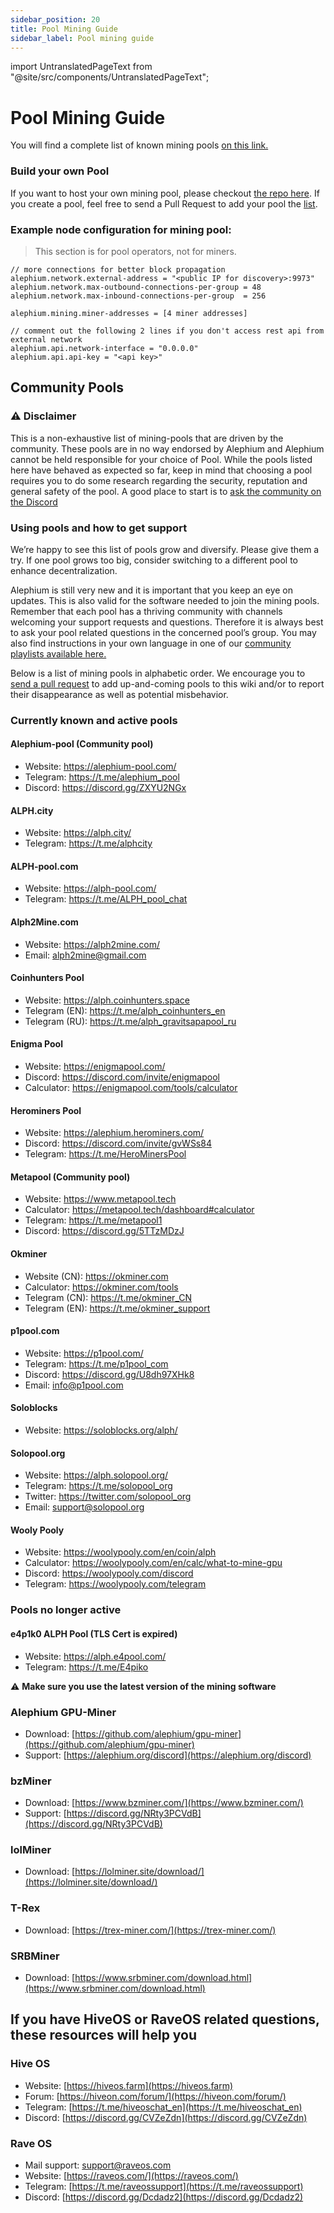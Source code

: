 ```yaml
---
sidebar_position: 20
title: Pool Mining Guide
sidebar_label: Pool mining guide
---
```


import UntranslatedPageText from "@site/src/components/UntranslatedPageText";

<UntranslatedPageText />

# Pool Mining Guide

You will find a complete list of known mining pools [on this link.](#community-pools)

### Build your own Pool

If you want to host your own mining pool, please checkout [the repo here](https://github.com/alephium/mining-pool/). If you create a pool, feel free to send a Pull Request to add your pool the [list](#community-pools).

### Example node configuration for mining pool:

> This section is for pool operators, not for miners.

```
// more connections for better block propagation
alephium.network.external-address = "<public IP for discovery>:9973"
alephium.network.max-outbound-connections-per-group = 48
alephium.network.max-inbound-connections-per-group  = 256

alephium.mining.miner-addresses = [4 miner addresses]

// comment out the following 2 lines if you don't access rest api from external network
alephium.api.network-interface = "0.0.0.0"
alephium.api.api-key = "<api key>"
```

## Community Pools

### ⚠️ Disclaimer

This is a non-exhaustive list of mining-pools that are driven by the community. These pools are in no way endorsed by Alephium and Alephium cannot be held responsible for your choice of Pool. While the pools listed here have behaved as expected so far, keep in mind that choosing a pool requires you to do some research regarding the security, reputation and general safety of the pool. A good place to start is to [ask the community on the Discord](https://alephium.org/discord)

### Using pools and how to get support

We’re happy to see this list of pools grow and diversify. Please give them a try. If one pool grows too big, consider switching to a different pool to enhance decentralization.

Alephium is still very new and it is important that you keep an eye on updates. This is also valid for the software needed to join the mining pools. Remember that each pool has a thriving community with channels welcoming your support requests and questions. Therefore it is always best to ask your pool related questions in the concerned pool’s group. You may also find instructions in your own language in one of our [community playlists available here.](https://www.youtube.com/channel/UCIX9Eww2Kch7sc0E6gCmEdg/playlists)

Below is a list of mining pools in alphabetic order. We encourage you to [send a pull request](https://github.com/alephium/wiki/tree/master/docs/mining/pool-mining-guide.md) to add up-and-coming pools to this wiki and/or to report their disappearance as well as potential misbehavior.

### Currently known and active pools

#### Alephium-pool (Community pool)

- Website: https://alephium-pool.com/
- Telegram: https://t.me/alephium_pool
- Discord: https://discord.gg/ZXYU2NGx

#### ALPH.city

- Website: https://alph.city/
- Telegram: https://t.me/alphcity

#### ALPH-pool.com

- Website: https://alph-pool.com/
- Telegram: https://t.me/ALPH_pool_chat

#### Alph2Mine.com

- Website: https://alph2mine.com/
- Email: alph2mine@gmail.com

#### Coinhunters Pool

- Website: https://alph.coinhunters.space
- Telegram (EN): https://t.me/alph_coinhunters_en
- Telegram (RU): https://t.me/alph_gravitsapapool_ru

#### Enigma Pool

- Website: https://enigmapool.com/
- Discord: https://discord.com/invite/enigmapool
- Calculator: https://enigmapool.com/tools/calculator

#### Herominers Pool

- Website: https://alephium.herominers.com/
- Discord: https://discord.com/invite/gvWSs84
- Telegram: https://t.me/HeroMinersPool

#### Metapool (Community pool)

- Website: https://www.metapool.tech
- Calculator: https://metapool.tech/dashboard#calculator
- Telegram: https://t.me/metapool1
- Discord: https://discord.gg/5TTzMDzJ

#### Okminer 

- Website (CN): https://okminer.com
- Calculator: https://okminer.com/tools
- Telegram (CN): https://t.me/okminer_CN
- Telegram (EN): https://t.me/okminer_support

#### p1pool.com

- Website: https://p1pool.com/
- Telegram: https://t.me/p1pool_com
- Discord: https://discord.gg/U8dh97XHk8
- Email: info@p1pool.com

#### Soloblocks

- Website: https://soloblocks.org/alph/

#### Solopool.org

- Website: https://alph.solopool.org/
- Telegram: https://t.me/solopool_org
- Twitter: https://twitter.com/solopool_org
- Email: support@solopool.org

#### Wooly Pooly

- Website: https://woolypooly.com/en/coin/alph
- Calculator: https://woolypooly.com/en/calc/what-to-mine-gpu
- Discord: https://woolypooly.com/discord
- Telegram: https://woolypooly.com/telegram

### Pools no longer active

#### e4p1k0 ALPH Pool (TLS Cert is expired)

- Website: https://alph.e4pool.com/
- Telegram: https://t.me/E4piko

⚠️ **Make sure you use the latest version of the mining software**

### Alephium GPU-Miner

- Download: [https://github.com/alephium/gpu-miner](https://github.com/alephium/gpu-miner)
- Support: [https://alephium.org/discord](https://alephium.org/discord)

### bzMiner

- Download: [https://www.bzminer.com/](https://www.bzminer.com/)
- Support: [https://discord.gg/NRty3PCVdB](https://discord.gg/NRty3PCVdB)

### lolMiner

- Download: [https://lolminer.site/download/](https://lolminer.site/download/)

### T-Rex

- Download: [https://trex-miner.com/](https://trex-miner.com/)

### SRBMiner

- Download: [https://www.srbminer.com/download.html](https://www.srbminer.com/download.html)

## If you have HiveOS or RaveOS related questions, these resources will help you

### Hive OS

- Website: [https://hiveos.farm](https://hiveos.farm)
- Forum: [https://hiveon.com/forum/](https://hiveon.com/forum/)
- Telegram: [https://t.me/hiveoschat_en](https://t.me/hiveoschat_en)
- Discord: [https://discord.gg/CVZeZdn](https://discord.gg/CVZeZdn)

### Rave OS

- Mail support: support@raveos.com
- Website: [https://raveos.com/](https://raveos.com/)
- Telegram: [https://t.me/raveossupport](https://t.me/raveossupport)
- Discord: [https://discord.gg/Dcdadz2](https://discord.gg/Dcdadz2)
